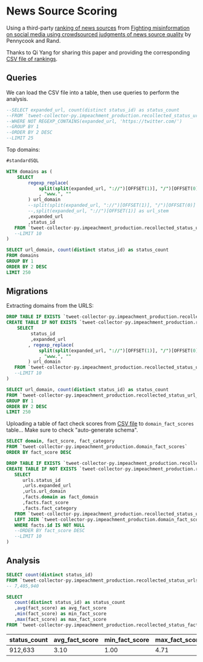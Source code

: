 # News Source Scoring

Using a third-party [ranking of news sources](https://www.pnas.org/content/pnas/suppl/2019/01/14/1806781116.DCSupplemental/pnas.1806781116.sapp.pdf) from [Fighting misinformation on social media using crowdsourced judgments of news source quality](https://www.pnas.org/content/116/7/2521#sec-3) by Pennycook and Rand.

Thanks to Qi Yang for sharing this paper and providing the corresponding [CSV file of rankings](data/news_outlet_rankings.csv).

## Queries

We can load the CSV file into a table, then use queries to perform the analysis.

```sql
--SELECT expanded_url, count(distinct status_id) as status_count
--FROM `tweet-collector-py.impeachment_production.recollected_status_urls`
--WHERE NOT REGEXP_CONTAINS(expanded_url, 'https://twitter.com/')
--GROUP BY 1
--ORDER BY 2 DESC
--LIMIT 25
```

Top domains:

```sql
#standardSQL

WITH domains as (
    SELECT
        regexp_replace(
            split(split(expanded_url, "://")[OFFSET(1)], "/")[OFFSET(0)]
            , "www.", ""
        ) url_domain
        --split(split(expanded_url, "://")[OFFSET(1)], "/")[OFFSET(0)] url_www_domain
        --,split(expanded_url, "://")[OFFSET(1)] as url_stem
        ,expanded_url
        ,status_id
   FROM `tweet-collector-py.impeachment_production.recollected_status_urls`
   --LIMIT 10
)

SELECT url_domain, count(distinct status_id) as status_count
FROM domains
GROUP BY 1
ORDER BY 2 DESC
LIMIT 250
```

## Migrations

Extracting domains from the URLS:

```sql
DROP TABLE IF EXISTS `tweet-collector-py.impeachment_production.recollected_status_url_domains`;
CREATE TABLE IF NOT EXISTS `tweet-collector-py.impeachment_production.recollected_status_url_domains`  as (
    SELECT
         status_id
         ,expanded_url
        , regexp_replace(
            split(split(expanded_url, "://")[OFFSET(1)], "/")[OFFSET(0)]
            , "www.", ""
        ) url_domain
   FROM `tweet-collector-py.impeachment_production.recollected_status_urls`
   --LIMIT 10
)
```

```sql
SELECT url_domain, count(distinct status_id) as status_count
FROM `tweet-collector-py.impeachment_production.recollected_status_url_domains`
GROUP BY 1
ORDER BY 2 DESC
LIMIT 250
```


Uploading a table of fact check scores from [CSV file](data/domain_fact_scores.csv) to `domain_fact_scores` table... Make sure to check "auto-generate schema".

```sql
SELECT domain, fact_score, fact_category
FROM `tweet-collector-py.impeachment_production.domain_fact_scores`
ORDER BY fact_score DESC
```

```sql
DROP TABLE IF EXISTS `tweet-collector-py.impeachment_production.recollected_status_fact_scores`;
CREATE TABLE IF NOT EXISTS `tweet-collector-py.impeachment_production.recollected_status_fact_scores` as (
   SELECT
      urls.status_id
      ,urls.expanded_url
      ,urls.url_domain
      ,facts.domain as fact_domain
      ,facts.fact_score
      ,facts.fact_category
   FROM `tweet-collector-py.impeachment_production.recollected_status_url_domains` urls
   LEFT JOIN `tweet-collector-py.impeachment_production.domain_fact_scores` facts ON facts.domain = urls.url_domain
   WHERE facts.id IS NOT NULL
   --ORDER BY fact_score DESC
   --LIMIT 10
)
```

## Analysis

```sql
SELECT count(distinct status_id)
FROM `tweet-collector-py.impeachment_production.recollected_status_urls`
-- 7,405,940
```

```sql
SELECT
   count(distinct status_id) as status_count
   ,avg(fact_score) as avg_fact_score
   ,min(fact_score) as min_fact_score
   ,max(fact_score) as max_fact_score
FROM `tweet-collector-py.impeachment_production.recollected_status_fact_scores`
```


status_count	| avg_fact_score	| min_fact_score	| max_fact_score
--- | --- | --- | ---
912,633	| 3.10	| 1.00	| 4.71
